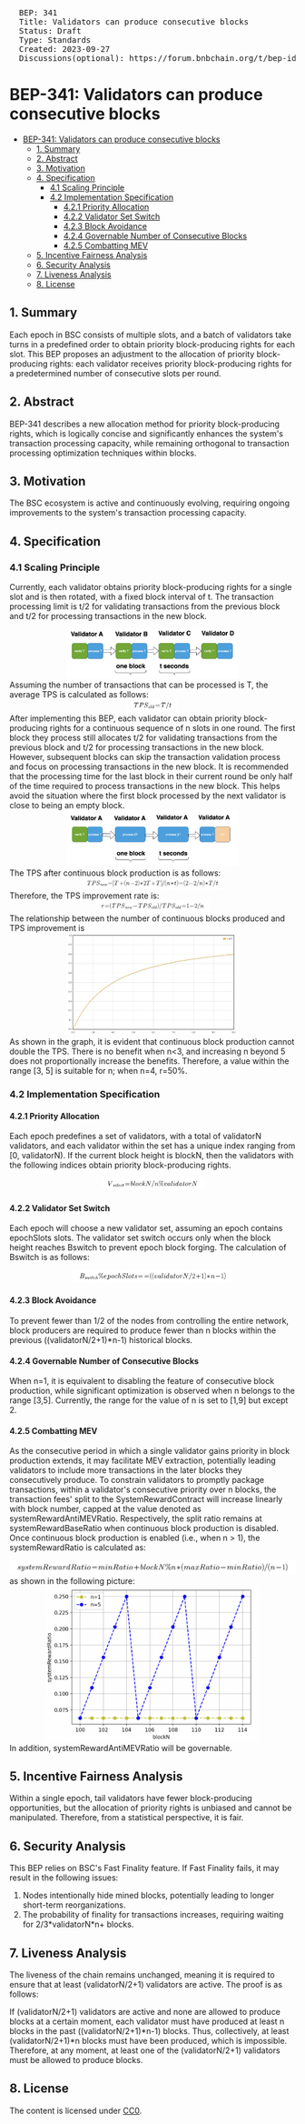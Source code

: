 <pre>
  BEP: 341
  Title: Validators can produce consecutive blocks
  Status: Draft
  Type: Standards
  Created: 2023-09-27
  Discussions(optional): https://forum.bnbchain.org/t/bep-idea-validators-can-produce-consecutive-blocks/2052
</pre>

# BEP-341: Validators can produce consecutive blocks

<!-- @import "[TOC]" {cmd="toc" depthFrom=1 depthTo=6 orderedList=false} -->

<!-- code_chunk_output -->

- [BEP-341: Validators can produce consecutive blocks](#bep-341-validators-can-produce-consecutive-blocks)
  - [1. Summary](#1-summary)
  - [2. Abstract](#2-abstract)
  - [3. Motivation](#3-motivation)
  - [4. Specification](#4-specification)
    - [4.1 Scaling Principle](#41-scaling-principle)
    - [4.2 Implementation Specification](#42-implementation-specification)
      - [4.2.1 Priority Allocation](#421-priority-allocation)
      - [4.2.2 Validator Set Switch](#422-validator-set-switch)
      - [4.2.3 Block Avoidance](#423-block-avoidance)
      - [4.2.4 Governable Number of Consecutive Blocks](#424-governable-number-of-consecutive-blocks)
      - [4.2.5 Combatting MEV](#425-combatting-mev)
  - [5. Incentive Fairness Analysis](#5-incentive-fairness-analysis)
  - [6. Security Analysis](#6-security-analysis)
  - [7. Liveness Analysis](#7-liveness-analysis)
  - [8. License](#8-license)

<!-- /code_chunk_output -->

## 1. Summary 
Each epoch in BSC consists of multiple slots, and a batch of validators take turns in a predefined order to obtain priority block-producing rights for each slot. This BEP proposes an adjustment to the allocation of priority block-producing rights: each validator receives priority block-producing rights for a predetermined number of consecutive slots per round.
## 2. Abstract 
BEP-341 describes a new allocation method for priority block-producing rights, which is logically concise and significantly enhances the system's transaction processing capacity, while remaining orthogonal to transaction processing optimization techniques within blocks.
## 3. Motivation 
The BSC ecosystem is active and continuously evolving, requiring ongoing improvements to the system's transaction processing capacity.
## 4. Specification 
### 4.1 Scaling Principle 
Currently, each validator obtains priority block-producing rights for a single slot and is then rotated, with a fixed block interval of t. The transaction processing limit is t/2 for validating transactions from the previous block and t/2 for processing transactions in the new block.
<div align="center">
<img src=./assets/bep-341/4.1-1.png width=60% />
</div>
Assuming the number of transactions that can be processed is T, the average TPS is calculated as follows:
<div align="center">
<img src=./assets/bep-341/4.1-2.png width=18% />
</div>
After implementing this BEP, each validator can obtain priority block-producing rights for a continuous sequence of n slots in one round. The first block they process still allocates t/2 for validating transactions from the previous block and t/2 for processing transactions in the new block. However, subsequent blocks can skip the transaction validation process and focus on processing transactions in the new block. It is recommended that the processing time for the last block in their current round be only half of the time required to process transactions in the new block. This helps avoid the situation where the first block processed by the next validator is close to being an empty block.
<div align="center">
<img src=./assets/bep-341/4.1-3.png width=60% />
</div>
The TPS after continuous block production is as follows:
<div align="center">
<img src=./assets/bep-341/4.1-4.png width=50% />
</div>
Therefore, the TPS improvement rate is:
<div align="center">
<img src=./assets/bep-341/4.1-5.png width=40% />
</div>
The relationship between the number of continuous blocks produced and TPS improvement is 
<div align="center">
<img src=./assets/bep-341/4.1-6.png width=60% />
</div>
As shown in the graph, it is evident that continuous block production cannot double the TPS. There is no benefit when n<3, and increasing n beyond 5 does not proportionally increase the benefits. Therefore, a value within the range [3, 5] is suitable for n; when n=4, r=50%.

### 4.2 Implementation Specification 
#### 4.2.1 Priority Allocation 
Each epoch predefines a set of validators, with a total of validatorN validators, and each validator within the set has a unique index ranging from [0, validatorN). If the current block height is blockN, then the validators with the following indices obtain priority block-producing rights.
<div align="center">
<img src=./assets/bep-341/4.2.1.png width=36% />
</div>

#### 4.2.2 Validator Set Switch 
Each epoch will choose a new validator set, assuming an epoch contains epochSlots slots. The validator set switch occurs only when the block height reaches Bswitch to prevent epoch block forging. The calculation of Bswitch is as follows:
<div align="center">
<img src=./assets/bep-341/4.2.2.png width=56% />
</div>

#### 4.2.3 Block Avoidance
To prevent fewer than 1/2 of the nodes from controlling the entire network, block producers are required to produce fewer than n blocks within the previous ((validatorN/2+1)\*n-1) historical blocks.

#### 4.2.4 Governable Number of Consecutive Blocks
When n=1, it is equivalent to disabling the feature of consecutive block production, while significant optimization is observed when n belongs to the range [3,5]. Currently, the range for the value of n is set to [1,9] but except 2.

#### 4.2.5 Combatting MEV
As the consecutive period in which a single validator gains priority in block production extends, it may facilitate MEV extraction, potentially leading validators to include more transactions in the later blocks they consecutively produce. To constrain validators to promptly package transactions, within a validator's consecutive priority over n blocks, the transaction fees' split to the SystemRewardContract will increase linearly with block number, capped at the value denoted as systemRewardAntiMEVRatio.
Respectively, the split ratio remains at systemRewardBaseRatio when continuous block production is disabled. Once continuous block production is enabled (i.e., when n > 1), the systemRewardRatio is calculated as:
<div align="center">
<img src=./assets/bep-341/4.2.5-1.png width=150% />
</div>
as shown in the following picture:
<div align="center">
<img src=./assets/bep-341/4.2.5-2.png width=75% />
</div>
In addition, systemRewardAntiMEVRatio will be governable.

## 5. Incentive Fairness Analysis
Within a single epoch, tail validators have fewer block-producing opportunities, but the allocation of priority rights is unbiased and cannot be manipulated. Therefore, from a statistical perspective, it is fair.
## 6. Security Analysis
This BEP relies on BSC's Fast Finality feature. If Fast Finality fails, it may result in the following issues:
1. Nodes intentionally hide mined blocks, potentially leading to longer short-term reorganizations. 
2. The probability of finality for transactions increases, requiring waiting for 2/3\*validatorN\*n+ blocks. 

## 7. Liveness Analysis
The liveness of the chain remains unchanged, meaning it is required to ensure that at least (validatorN/2+1) validators are active. The proof is as follows:

If (validatorN/2+1) validators are active and none are allowed to produce blocks at a certain moment, each validator must have produced at least n blocks in the past ((validatorN/2+1)\*n-1) blocks. Thus, collectively, at least (validatorN/2+1)\*n blocks must have been produced, which is impossible. Therefore, at any moment, at least one of the (validatorN/2+1) validators must be allowed to produce blocks.

## 8. License
The content is licensed under [CC0](https://creativecommons.org/publicdomain/zero/1.0/).
